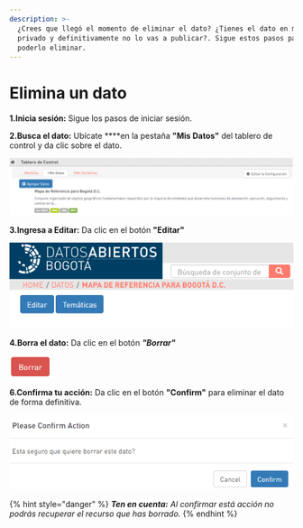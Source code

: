 ```yaml
---
description: >-
  ¿Crees que llegó el momento de eliminar el dato? ¿Tienes el dato en modo
  privado y definitivamente no lo vas a publicar?. Sigue estos pasos para
  poderlo eliminar.
---
```


# Elimina un dato

**1.Inicia sesión:** Sigue los pasos de iniciar sesión.

**2.Busca el dato:** Ubícate ****en la pestaña **"Mis Datos"** del tablero de control y da clic sobre el dato.

![](../.gitbook/assets/image%20%2839%29.png)

**3.Ingresa a Editar:** Da clic en el botón **"Editar"**

![](../.gitbook/assets/image%20%281%29.png)

**4.Borra el dato:** Da clic en el botón _**"Borrar"**_

![](../.gitbook/assets/image%20%28103%29.png)

**6.Confirma tu acción:** Da clic en el botón **"Confirm"** para eliminar el dato de forma definitiva.

![](../.gitbook/assets/image%20%2816%29.png)

{% hint style="danger" %}
_**Ten en cuenta:** Al confirmar está acción no podrás recuperar el recurso que has borrado._
{% endhint %}

